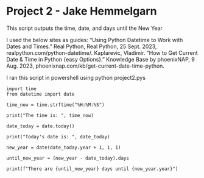 # Project 2 - Jake Hemmelgarn

This script outputs the time, date, and days until the New Year 

I used the below sites as guides:
“Using Python Datetime to Work with Dates and Times.” Real Python, Real Python, 25 Sept. 2023, realpython.com/python-datetime/. 
Kaplarevic, Vladimir. “How to Get Current Date &amp; Time in Python {easy Options}.” Knowledge Base by phoenixNAP, 9 Aug. 2023, phoenixnap.com/kb/get-current-date-time-python. 

I ran this script in powershell using python project2.pys

```
import time
from datetime import date

time_now = time.strftime("%H:%M:%S")

print("The time is: ", time_now)

date_today = date.today()

print("Today's date is: ", date_today)

new_year = date(date_today.year + 1, 1, 1)

until_new_year = (new_year - date_today).days

print(f"There are {until_new_year} days until {new_year.year}")
```
